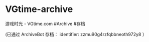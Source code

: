 # VGtime-archive
游戏时光 - VGtime.com #Archive #存档

(已通过 ArchiveBot 存档： identifier: zzmu90g4rzfqbbneoth972y8 ）

